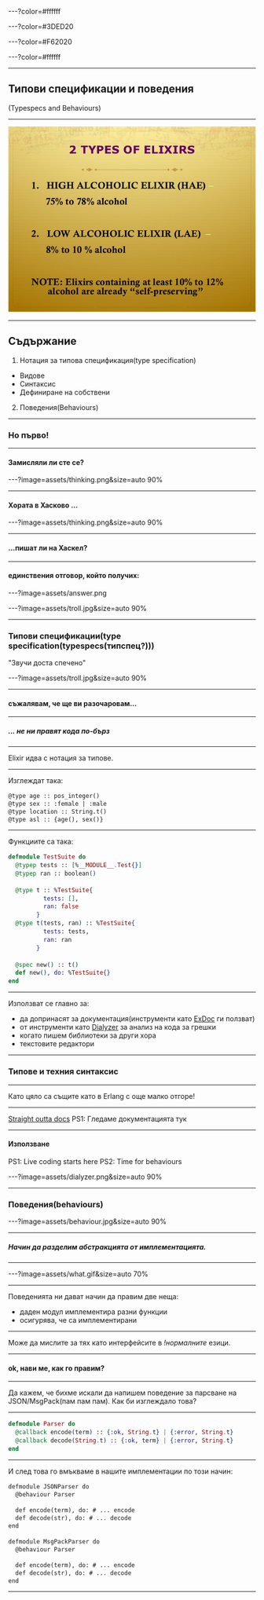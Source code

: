 ---?color=#ffffff

---?color=#3DED20

---?color=#F62020

---?color=#ffffff

---

## Типови спецификации и поведения
(Typespecs and Behaviours)

---

![Image-Absolute](assets/title.jpg)

---

## Съдържание

1. Нотация за типова спецификация(type specification)
  * Видове
  * Синтаксис
  * Дефиниране на собствени
2. Поведения(Behaviours)

---

### Но първо!

---

#### Замисляли ли сте се?

---?image=assets/thinking.png&size=auto 90%

---

#### Хората в Хасково ...

---?image=assets/thinking.png&size=auto 90%

---

#### ...пишат ли на Хаскел?

---

#### единствения отговор, който получих:

---?image=assets/answer.png

---?image=assets/troll.jpg&size=auto 90%

---

### Типови спецификации(type specification(typespecs(типспец?)))
"Звучи доста спечено"

---?image=assets/troll.jpg&size=auto 90%

---

#### съжалявам, че ще ви разочаровам...

---

##### ... не ни правят кода по-бърз

---

Elixir идва с нотация за типове.

---

Изглеждат така:

```
@type age :: pos_integer()
@type sex :: :female | :male
@type location :: String.t()
@type asl :: {age(), sex()}
```

---

Функциите са така:
```elixir
defmodule TestSuite do
  @typep tests :: [%__MODULE__.Test{}]
  @typep ran :: boolean()

  @type t :: %TestSuite{
          tests: [],
          ran: false
        }
  @type t(tests, ran) :: %TestSuite{
          tests: tests,
          ran: ran
        }

  @spec new() :: t()
  def new(), do: %TestSuite{}
end
```

---

Използват се главно за:

  * да допринасят за документация(инструменти като [ExDoc](https://github.com/elixir-lang/ex_doc) ги ползват)
  * от инструменти като [Dialyzer](http://erlang.org/doc/man/dialyzer.html) за анализ на кода за грешки
  * когато пишем библиотеки за други хора
  * текстовите редактори

---

### Типове и техния синтаксис

---

Като цяло са същите като в Erlang с още малко отгоре!

---

[Straight outta docs](https://hexdocs.pm/elixir/typespecs.html)
PS1: Гледаме документацията тук

---

#### Използване

PS1: Live coding starts here
PS2: Time for behaviours

---?image=assets/dialyzer.png&size=auto 90%

---

### Поведения(behaviours)

---?image=assets/behaviour.jpg&size=auto 90%

---

##### Начин да разделим абстракцията от имплементацията.

---

---?image=assets/what.gif&size=auto 70%

---

Поведенията ни дават начин да правим две неща:
  * даден модул имплементира разни функции
  * осигурява, че са имплементирани

---

Може да мислите за тях като интерфейсите в *!нормалните* езици.

---

#### ok, нави ме, как го правим?

---

Да кажем, че бихме искали да напишем поведение за парсване на JSON/MsgPack(пам пам пам).
Как би изглеждало това?

---

```elixir
defmodule Parser do
  @callback encode(term) :: {:ok, String.t} | {:error, String.t}
  @callback decode(String.t) :: {:ok, term} | {:error, String.t}
end
```

---

И след това го вмъкваме в нашите имплементации по този начин:

```
defmodule JSONParser do
  @behaviour Parser

  def encode(term), do: # ... encode
  def decode(str), do: # ... decode
end

defmodule MsgPackParser do
  @behaviour Parser

  def encode(term), do: # ... encode
  def decode(str), do: # ... decode
end
```

---

